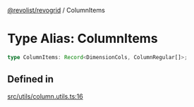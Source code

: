 [@revolist/revogrid](README.md) / ColumnItems

# Type Alias: ColumnItems

```ts
type ColumnItems: Record<DimensionCols, ColumnRegular[]>;
```

## Defined in

[src/utils/column.utils.ts:16](https://github.com/revolist/revogrid/blob/3cf03d1039e53d8581c1791130c13324e129dd40/src/utils/column.utils.ts#L16)

